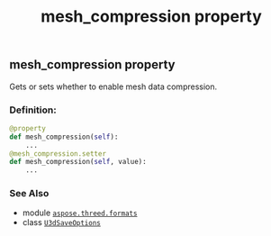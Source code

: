 ﻿---
title: mesh_compression property
second_title: Aspose.3D for Python via .NET API References
description: 
type: docs
weight: 150
url: /aspose.threed.formats/u3dsaveoptions/mesh_compression/
is_root: false
---

## mesh_compression property


Gets or sets whether to enable mesh data compression.
### Definition:
```python
@property
def mesh_compression(self):
    ...
@mesh_compression.setter
def mesh_compression(self, value):
    ...
```

### See Also
* module [`aspose.threed.formats`](../../)
* class [`U3dSaveOptions`](/3d/python-net/aspose.threed.formats/u3dsaveoptions)

